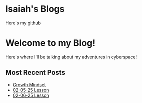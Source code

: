 # Isaiah's Blogs

Here's my [github](https://github.com/IsaiahOden)

<h1> Welcome to my Blog! </h1>
<p> Here's where I'll be talking about my adventures in cyberspace! </p>

<h2>Most Recent Posts</h2>
<ul>
   <li><a href="GrowthMindset-1-29-25.md"> Growth Mindset</a> </li>
   <li><a href="https://sidequests.onrender.com/Blog/2025/IsaiahOden/lessons/Feb2lesson/">02-05-25 Lesson</a> </li>
   <li><a href="https://sidequests.onrender.com/Blog/2025/IsaiahOden/lessons/Feb6lesson/"> 02-06-25 Lesson<a> </li>

</ul>